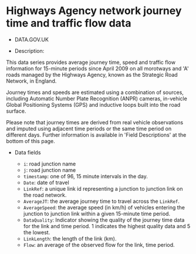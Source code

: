 # Highways Agency network journey time and traffic flow data

* DATA.GOV.UK

* Description: 

This data series provides average journey time, speed and traffic flow
information for 15-minute periods since April 2009 on all morotways
and 'A' roads managed by the Highways Agency, known as the Strategic
Road Network, in England.

Journey times and speeds are estimated using a combination of sources,
including Automatic Number Plate Recognition (ANPR) cameras,
in-vehicle Global Positioning Systems (GPS) and inductive loops built
into the road surface.

Please note that journey times are derived from real vehicle
observations and imputed using adjacent time periods or the same time
period on different days. Further information is available in 'Field
Descriptions' at the bottom of this page.

* Data fields

	- `i`: road junction name
	- `j`: road junction name
	- `timestamp`: one of 96, 15 minute intervals in the day.
	- `Date`: date of travel
	- `LinkRef`: a unique link id representing a junction to junction 
      link on the road network.	
	- `AverageJT`: the average journey time to travel across the `LinkRef`.
	- `AverageSpeed`: the average speed (in km/h) of vehicles entering
      the junction to junction link within a given 15-minute time period.
	- `DataQuality`: Indicator showing the quality of the journey time
      data for the link and time period. 1 indicates the highest
      quality data and 5 the lowest.
	- `LinkLength`: the length of the link (km).
	- `Flow`: an average of the observed flow for the link, time period.
